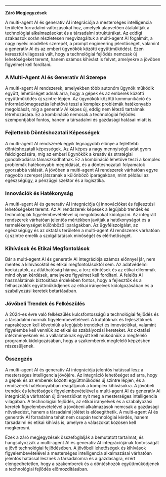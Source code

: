 --------------
**Záró Megjegyzések**

A multi-agent AI és generatív AI integrációja a mesterséges intelligencia területén forradalmi változásokat hoz, amelyek alapvetően átalakítják a technológiai alkalmazásokat és a társadalmi struktúrákat. Az eddigi szakaszok során részletesen megvizsgáltuk a multi-agent AI fogalmát, a nagy nyelvi modellek szerepét, a prompt engineering jelentőségét, valamint a generatív AI és az emberi ügynökök közötti együttműködést. Ezen keresztül világossá vált, hogy a technológiai fejlődés nemcsak új lehetőségeket teremt, hanem számos kihívást is felvet, amelyekre a jövőben figyelmet kell fordítani.

### A Multi-Agent AI és Generatív AI Szerepe

A multi-agent AI rendszerek, amelyekben több autonóm ügynök működik együtt, lehetőséget adnak arra, hogy a gépek és az emberek közötti együttműködés új szintre lépjen. Az ügynökök közötti kommunikáció és információmegosztás lehetővé teszi a komplex problémák hatékonyabb megoldását, míg a generatív AI képes új, eddig nem létező tartalmak létrehozására. Ez a kombináció nemcsak a technológiai fejlődés szempontjából fontos, hanem a társadalmi és gazdasági hatásai miatt is.

### Fejlettebb Döntéshozatali Képességek

A multi-agent AI rendszerek egyik legnagyobb előnye a fejlettebb döntéshozatali képességek. Az AI képes a nagy mennyiségű adat gyors feldolgozására, míg az emberi ügynökök a kreatív és stratégiai gondolkodásra támaszkodhatnak. Ez a kombináció lehetővé teszi a komplex problémák hatékonyabb megoldását, és a döntéshozatali folyamatok gyorsabbá válását. A jövőben a multi-agent AI rendszerek várhatóan egyre nagyobb szerepet játszanak a különböző iparágakban, mint például az egészségügy, a pénzügyi szektor és a logisztika.

### Innovációk és Hatékonyság

A multi-agent AI és generatív AI integrációja új innovációkat és fejlesztési lehetőségeket teremt. Az AI rendszerek képesek a legújabb trendek és technológiák figyelembevételével új megoldásokat kidolgozni. Az integrált rendszerek várhatóan jelentős mértékben javítják a hatékonyságot és a termelékenységet különböző iparágakban. Az ügyfélszolgálat, az egészségügy és az oktatás területén a multi-agent AI rendszerek várhatóan új szintre emelik a szolgáltatások minőségét és elérhetőségét.

### Kihívások és Etikai Megfontolások

Bár a multi-agent AI és generatív AI integrációja számos előnnyel jár, nem mentes a kihívásoktól és etikai megfontolásoktól sem. Az adatvédelmi kockázatok, az átláthatóság hiánya, a torz döntések és az etikai dilemmák mind olyan kérdések, amelyekre figyelmet kell fordítani. A felelős AI használatának biztosítása érdekében fontos, hogy a fejlesztők és a felhasználók együttműködjenek az etikai irányelvek kidolgozásában és a szabályozási keretek betartásában.

### Jövőbeli Trendek és Felkészülés

A 2024-es évre való felkészülés kulcsfontosságú a technológiai fejlődés és a társadalmi normák figyelembevételével. A kutatóknak és fejlesztőknek naprakészen kell követniük a legújabb trendeket és innovációkat, valamint figyelembe kell venniük az etikai és szabályozási kereteket. Az oktatási intézményeknek és a vállalatoknak együtt kell működniük a megfelelő programok kidolgozásában, hogy a szakemberek megfelelő képzésben részesüljenek.

### Összegzés

A multi-agent AI és generatív AI integrációja jelentős hatással lesz a mesterséges intelligencia jövőjére. Az integráció lehetőséget ad arra, hogy a gépek és az emberek közötti együttműködés új szintre lépjen, és a rendszerek hatékonyabban reagáljanak a komplex kihívásokra. A jövőbeli trendek és lehetőségek figyelembevételével a multi-agent AI és generatív AI integrációja várhatóan új dimenziókat nyit meg a mesterséges intelligencia világában. A technológiai fejlődés, az etikai irányelvek és a szabályozási keretek figyelembevételével a jövőbeni alkalmazások nemcsak a gazdasági növekedést, hanem a társadalmi jólétet is elősegíthetik. A multi-agent AI és generatív AI forradalma tehát nem csupán technológiai kérdés, hanem társadalmi és etikai kihívás is, amelyre a válaszokat közösen kell megkeresni.

Ezek a záró megjegyzések összefoglalják a bemutatott tartalmat, és hangsúlyozzák a multi-agent AI és generatív AI integrációjának fontosságát a jövő technológiai fejlődésében. A jövőbeli lehetőségek és kihívások figyelembevételével a mesterséges intelligencia alkalmazásai várhatóan jelentős hatással lesznek a társadalomra és a gazdaságra, ezért elengedhetetlen, hogy a szakemberek és a döntéshozók együttműködjenek a technológiai fejlődés előmozdításában.
